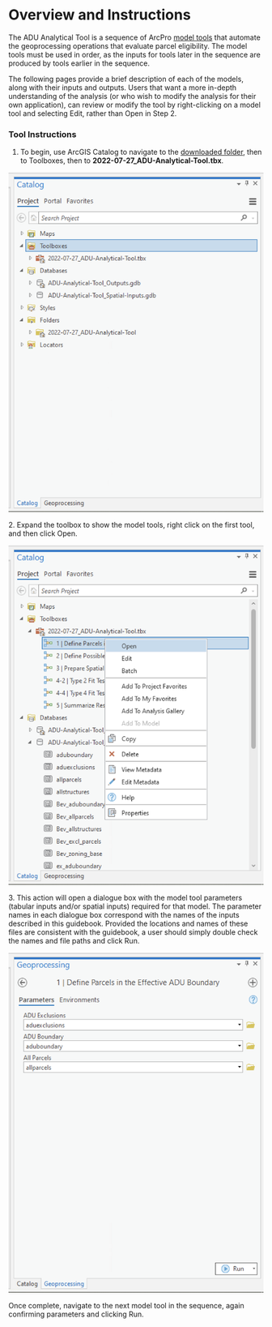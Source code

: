 # Overview and Instructions

The ADU Analytical Tool is a sequence of ArcPro [model tools](https://pro.arcgis.com/en/pro-app/latest/help/analysis/geoprocessing/modelbuilder/create-a-model-tool.htm) that automate the geoprocessing operations that evaluate parcel eligibility. The model tools must be used in order, as the inputs for tools later in the sequence are produced by tools earlier in the sequence.&#x20;

The following pages provide a brief description of each of the models, along with their inputs and outputs. Users that want a more in-depth understanding of the analysis (or who wish to modify the analysis for their own application), can review or modify the tool by right-clicking on a model tool and selecting Edit, rather than Open in Step 2.

### Tool Instructions

1. To begin, use ArcGIS Catalog to navigate to the [downloaded folder](../analysis-preparation/software-requirements.md#tool-download), then to Toolboxes, then to **2022-07-27\_ADU-Analytical-Tool.tbx**.&#x20;

&#x20;![](<../.gitbook/assets/image (7).png>)

2\. Expand the toolbox to show the model tools, right click on the first tool, and then click Open.

![](<../.gitbook/assets/image (1) (1) (2).png>)

3\. This action will open a dialogue box with the model tool parameters (tabular inputs and/or spatial inputs) required for that model. The parameter names in each dialogue box correspond with the names of the inputs described in this guidebook. Provided the locations and names of these files are consistent with the guidebook, a user should simply double check the names and file paths and click Run.

![](<../.gitbook/assets/image (1) (3).png>)

Once complete, navigate to the next model tool in the sequence, again confirming parameters and clicking Run.
